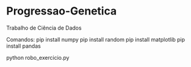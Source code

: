 # Progressao-Genetica
Trabalho de Ciência de Dados

Comandos:
pip install numpy
pip install random
pip install matplotlib
pip install pandas

python robo_exercicio.py